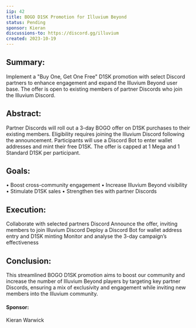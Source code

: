```yaml
---
iip: 42
title: BOGO D1SK Promotion for Illuvium Beyond
status: Pending
sponsor: Kieran
discussions-to: https://discord.gg/illuvium
created: 2023-10-19
---
```


## Summary:
Implement a "Buy One, Get One Free" D1SK promotion with select Discord partners to enhance engagement and expand the Illuvium Beyond user base. The offer is open to existing members of partner Discords who join the Illuvium Discord.

## Abstract:
Partner Discords will roll out a 3-day BOGO offer on D1SK purchases to their existing members. Eligibility requires joining the Illuvium Discord following the announcement. Participants will use a Discord Bot to enter wallet addresses and mint their free D1SK. The offer is capped at 1 Mega and 1 Standard D1SK per participant.

## Goals:
• Boost cross-community engagement
• Increase Illuvium Beyond visibility
• Stimulate D1SK sales
• Strengthen ties with partner Discords

## Execution:
Collaborate with selected partners Discord
Announce the offer, inviting members to join Illuvium Discord
Deploy a Discord Bot for wallet address entry and D1SK minting
Monitor and analyse the 3-day campaign’s effectiveness

## Conclusion:
This streamlined BOGO D1SK promotion aims to boost our community and increase the number of Illuvium Beyond players by targeting key partner Discords, ensuring a mix of exclusivity and engagement while inviting new members into the Illuvium community.

#### Sponsor:
Kieran Warwick

